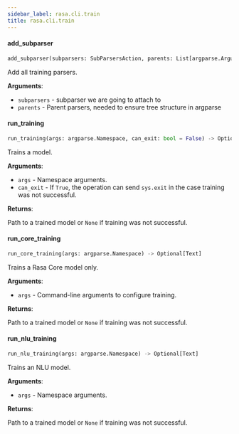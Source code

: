 ```yaml
---
sidebar_label: rasa.cli.train
title: rasa.cli.train
---
```

#### add\_subparser

```python
add_subparser(subparsers: SubParsersAction, parents: List[argparse.ArgumentParser]) -> None
```

Add all training parsers.

**Arguments**:

- `subparsers` - subparser we are going to attach to
- `parents` - Parent parsers, needed to ensure tree structure in argparse

#### run\_training

```python
run_training(args: argparse.Namespace, can_exit: bool = False) -> Optional[Text]
```

Trains a model.

**Arguments**:

- `args` - Namespace arguments.
- `can_exit` - If `True`, the operation can send `sys.exit` in the case
  training was not successful.
  

**Returns**:

  Path to a trained model or `None` if training was not successful.

#### run\_core\_training

```python
run_core_training(args: argparse.Namespace) -> Optional[Text]
```

Trains a Rasa Core model only.

**Arguments**:

- `args` - Command-line arguments to configure training.
  

**Returns**:

  Path to a trained model or `None` if training was not successful.

#### run\_nlu\_training

```python
run_nlu_training(args: argparse.Namespace) -> Optional[Text]
```

Trains an NLU model.

**Arguments**:

- `args` - Namespace arguments.
  

**Returns**:

  Path to a trained model or `None` if training was not successful.

